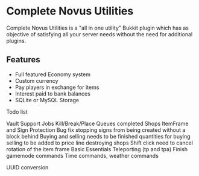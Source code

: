 # Complete Novus Utilities
Complete Novus Utilities is a "all in one utility" Bukkit plugin which has as objective of satisfying all your server needs without the need for additional plugins.

## Features

* Full featured Economy system
* Custom currency
* Pay players in exchange for items
* Interest paid to bank balances
* SQLite or MySQL Storage



Todo list

Vault Support
Jobs
	Kill/Break/Place Queues completed
Shops
	ItemFrame and Sign Protection
	Bug fix stopping signs from being created without a block behind
	Buying and selling needs to be finished
	quantities for buying selling to be added to price line
	destroying shops
	Shift click need to cancel rotation of the item frame
Basic Essentials
	Teleporting (tp and tpa)
	Finish gamemode commands
	Time commands, weather commands
	
UUID conversion